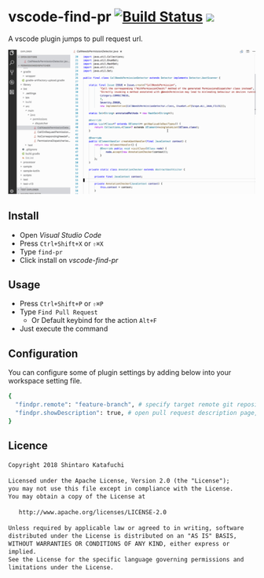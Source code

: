 # vscode-find-pr [![Build Status](https://travis-ci.org/hotchemi/vscode-find-pr.svg?branch=master)](https://travis-ci.org/hotchemi/vscode-find-pr) [![](https://vsmarketplacebadge.apphb.com/version-short/hotchemi.vscode-find-pr.svg)](https://marketplace.visualstudio.com/items?itemName=hotchemi.vscode-find-pr)

A vscode plugin jumps to pull request url.

![demo](./images/demo.gif)

## Install

- Open _Visual Studio Code_
- Press `Ctrl+Shift+X` or `⇧⌘X`
- Type `find-pr`
- Click install on _vscode-find-pr_

## Usage

- Press `Ctrl+Shift+P` or `⇧⌘P`
- Type `Find Pull Request`
  - Or Default keybind for the action `Alt+F`
- Just execute the command

## Configuration

You can configure some of plugin settings by adding below into your workspace setting file.

```sh
{
  "findpr.remote": "feature-branch", # specify target remote git repository, default is "origin"
  "findpr.showDescription": true, # open pull request description page, default is false
}
```

## Licence

```
Copyright 2018 Shintaro Katafuchi

Licensed under the Apache License, Version 2.0 (the "License");
you may not use this file except in compliance with the License.
You may obtain a copy of the License at

   http://www.apache.org/licenses/LICENSE-2.0

Unless required by applicable law or agreed to in writing, software
distributed under the License is distributed on an "AS IS" BASIS,
WITHOUT WARRANTIES OR CONDITIONS OF ANY KIND, either express or implied.
See the License for the specific language governing permissions and
limitations under the License.
```
